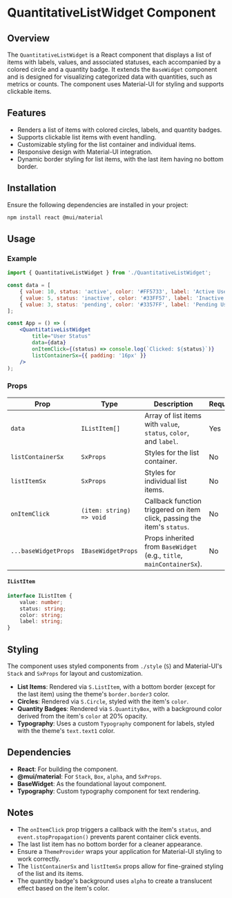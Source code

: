 # QuantitativeListWidget Component

## Overview

The `QuantitativeListWidget` is a React component that displays a list of items with labels, values, and associated statuses, each accompanied by a colored circle and a quantity badge. It extends the `BaseWidget` component and is designed for visualizing categorized data with quantities, such as metrics or counts. The component uses Material-UI for styling and supports clickable items.

## Features

- Renders a list of items with colored circles, labels, and quantity badges.
- Supports clickable list items with event handling.
- Customizable styling for the list container and individual items.
- Responsive design with Material-UI integration.
- Dynamic border styling for list items, with the last item having no bottom border.

## Installation

Ensure the following dependencies are installed in your project:

```bash
npm install react @mui/material
```

## Usage

### Example

```jsx
import { QuantitativeListWidget } from './QuantitativeListWidget';

const data = [
    { value: 10, status: 'active', color: '#FF5733', label: 'Active Users' },
    { value: 5, status: 'inactive', color: '#33FF57', label: 'Inactive Users' },
    { value: 3, status: 'pending', color: '#3357FF', label: 'Pending Users' },
];

const App = () => (
    <QuantitativeListWidget
        title="User Status"
        data={data}
        onItemClick={(status) => console.log(`Clicked: ${status}`)}
        listContainerSx={{ padding: '16px' }}
    />
);
```

### Props

| Prop                 | Type                     | Description                                                             | Required | Default |
| -------------------- | ------------------------ | ----------------------------------------------------------------------- | -------- | ------- |
| `data`               | `IListItem[]`            | Array of list items with `value`, `status`, `color`, and `label`.       | Yes      | -       |
| `listContainerSx`    | `SxProps`                | Styles for the list container.                                          | No       | `{}`    |
| `listItemSx`         | `SxProps`                | Styles for individual list items.                                       | No       | `{}`    |
| `onItemClick`        | `(item: string) => void` | Callback function triggered on item click, passing the item's `status`. | No       | -       |
| `...baseWidgetProps` | `IBaseWidgetProps`       | Props inherited from `BaseWidget` (e.g., `title`, `mainContainerSx`).   | No       | -       |

#### `IListItem`

```typescript
interface IListItem {
    value: number;
    status: string;
    color: string;
    label: string;
}
```

## Styling

The component uses styled components from `./style` (`S`) and Material-UI's `Stack` and `SxProps` for layout and customization.

- **List Items**: Rendered via `S.ListItem`, with a bottom border (except for the last item) using the theme's `border.border3` color.
- **Circles**: Rendered via `S.Circle`, styled with the item's `color`.
- **Quantity Badges**: Rendered via `S.QuantityBox`, with a background color derived from the item's `color` at 20% opacity.
- **Typography**: Uses a custom `Typography` component for labels, styled with the theme's `text.text1` color.

## Dependencies

- **React**: For building the component.
- **@mui/material**: For `Stack`, `Box`, `alpha`, and `SxProps`.
- **BaseWidget**: As the foundational layout component.
- **Typography**: Custom typography component for text rendering.

## Notes

- The `onItemClick` prop triggers a callback with the item's `status`, and `event.stopPropagation()` prevents parent container click events.
- The last list item has no bottom border for a cleaner appearance.
- Ensure a `ThemeProvider` wraps your application for Material-UI styling to work correctly.
- The `listContainerSx` and `listItemSx` props allow for fine-grained styling of the list and its items.
- The quantity badge's background uses `alpha` to create a translucent effect based on the item's color.
